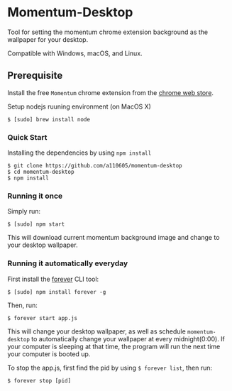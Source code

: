 # Momentum-Desktop
Tool for setting the momentum chrome extension background as the wallpaper for your desktop.

Compatible with Windows, macOS, and Linux.

## Prerequisite
Install the free `Momentum` chrome extension from the [chrome web store](https://chrome.google.com/webstore/detail/momentum/laookkfknpbbblfpciffpaejjkokdgca?hl=en).

Setup nodejs ruuning environment (on MacOS X)
```
$ [sudo] brew install node
```

### Quick Start
Installing the dependencies by using `npm install`
```
$ git clone https://github.com/a110605/momentum-desktop
$ cd momentum-desktop
$ npm install
```

### Running it once
Simply run:
```
$ [sudo] npm start
```
This will download current momentum background image and change to your desktop wallpaper.

### Running it automatically everyday
First install the [forever](https://github.com/foreverjs/forever) CLI tool:
```
$ [sudo] npm install forever -g
```
Then, run:
```
$ forever start app.js
```
This will change your desktop wallpaper, as well as schedule `momentum-desktop` to automatically change your wallpaper at every midnight(0:00). If your computer is sleeping at that time, the program will run the next time your computer is booted up.

To stop the app.js, first find the pid by using `$ forever list`, then run:
```
$ forever stop [pid]
```
